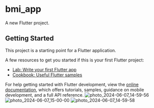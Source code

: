 # bmi_app

A new Flutter project.

## Getting Started

This project is a starting point for a Flutter application.

A few resources to get you started if this is your first Flutter project:

- [Lab: Write your first Flutter app](https://docs.flutter.dev/get-started/codelab)
- [Cookbook: Useful Flutter samples](https://docs.flutter.dev/cookbook)

For help getting started with Flutter development, view the
[online documentation](https://docs.flutter.dev/), which offers tutorials,
samples, guidance on mobile development, and a full API reference.
![photo_2024-06-07_14-59-56](https://github.com/OmarHaoui/bmi_app/assets/90679292/67989e43-e9ca-4622-85f0-6aa91134974c)
![photo_2024-06-07_15-00-00](https://github.com/OmarHaoui/bmi_app/assets/90679292/4d4ea737-0003-4700-aa78-fb655670d987)
![photo_2024-06-07_14-59-58](https://github.com/OmarHaoui/bmi_app/assets/90679292/d0b91217-82b9-43ab-88c4-5094b0eb0bfc)
